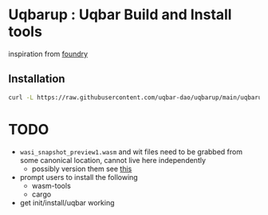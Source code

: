 # Uqbarup : Uqbar Build and Install tools
inspiration from [foundry](https://github.com/foundry-rs/foundry)

## Installation
```bash
curl -L https://raw.githubusercontent.com/uqbar-dao/uqbarup/main/uqbarup/install | bash
```

# TODO
- `wasi_snapshot_preview1.wasm` and wit files need to be grabbed from some canonical location, cannot live here independently
    - possibly version them see [this](https://component-model.bytecodealliance.org/creating-and-consuming/composing.html)
- prompt users to install the following
    - wasm-tools
    - cargo
- get init/install/uqbar working
